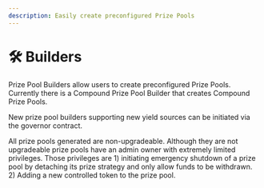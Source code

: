 ```yaml
---
description: Easily create preconfigured Prize Pools
---
```


# 🛠 Builders

Prize Pool Builders allow users to create preconfigured Prize Pools.  Currently there is a Compound Prize Pool Builder that creates Compound Prize Pools. 

New prize pool builders supporting new yield sources can be initiated via the governor contract. 

All prize pools generated are non-upgradeable. Although they are not upgradeable prize pools have an admin owner with extremely limited privileges. Those privileges are 1\) initiating emergency shutdown of a prize pool by detaching its prize strategy and only allow funds to be withdrawn. 2\) Adding a new controlled token to the prize pool. 

